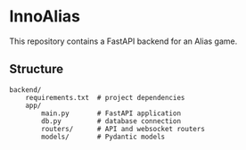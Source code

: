 # InnoAlias

This repository contains a FastAPI backend for an Alias game.

## Structure

```
backend/
    requirements.txt  # project dependencies
    app/
        main.py       # FastAPI application
        db.py         # database connection
        routers/      # API and websocket routers
        models/       # Pydantic models
```
